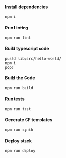 #### Install dependencies

`npm i`

#### Run Linting

`npm run lint`

#### Build typescript code

```
pushd lib/src/hello-world/
npm i
popd
```

#### Build the Code

`npm run build`

#### Run tests

`npm run test`

#### Generate CF templates

`npm run synth`

#### Deploy stack

`npm run deploy`
